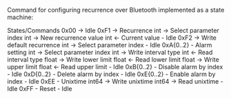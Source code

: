 Command for configuring recurrence over Bluetooth implemented as a state machine:

States/Commands
0x00      -> Idle
0xF1      -> Recurrence
    int   -> Select parameter index
    int   -> New recurrence value
    int   <- Current value
           - Idle
0xF2      -> Write default recurrence
    int   -> Select parameter index
           - Idle
0xA{0..2} - Alarm setting
    int   -> Select parameter index
    int   -> Write interval type
    int   <- Read interval type
    float -> Write lower limit
    float <- Read lower limit
    float -> Write upper limit
    float <- Read upper limit
           - Idle
0xB{0..2} - Disable alarm by index
           - Idle
0xD{0..2} - Delete alarm by index
           - Idle
0xE{0..2} - Enable alarm by index
           - Idle
0xEE      - Unixtime
    int64 -> Write unixtime
    int64 -> Read unixtime
           - Idle
0xFF       - Reset
           - Idle
